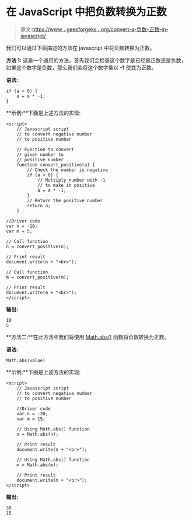 # 在 JavaScript 中把负数转换为正数

> 原文:[https://www . geesforgeks . org/convert-a-负数-正数-in-javascript/](https://www.geeksforgeeks.org/convert-a-negative-number-to-positive-in-javascript/)

我们可以通过下面描述的方法在 javascript 中将负数转换为正数。

**方法 1:** 这是一个通用的方法，首先我们会检查这个数字是已经是正数还是负数，如果这个数字是负数，那么我们会将这个数字乘以 **-1** 使其为正数。

**语法:**

```
if (a < 0) {
    a = a * -1;
}

```

**示例:**下面是上述方法的实现:

```
<script>
    // Javascript script 
    // to convert negative number
    // to positive number

    // Function to convert
    // given number to 
    // positive number
    function convert_positive(a) {
        // Check the number is negative
        if (a < 0) {
            // Multiply number with -1
            // to make it positive
            a = a * -1;
        }
        // Return the positive number
        return a;
    }

//Driver code
var n = -10;
var m = 5;

// Call function
n = convert_positive(n);

// Print result
document.write(n + "<br>");

// Call function
m = convert_positive(m);

// Print result
document.write(m + "<br>"); 
</script>
```

**输出:**

```
10
5

```

**方法二:**在此方法中我们将使用 [Math.abs()](https://www.geeksforgeeks.org/javascript-math-abs-function/) 函数将负数转换为正数。

**语法:**

```
Math.abs(value)
```

**示例:**下面是上述方法的实现:

```
<script>
    // Javascript script 
    // to convert negative number
    // to positive number

    //Driver code
    var n = -30;
    var m = 15;

    // Using Math.abs() function
    n = Math.abs(n);

    // Print result
    document.write(n + "<br>");

    // Using Math.abs() function
    m = Math.abs(m);

    // Print result
    document.write(m + "<br>");
</script>                                    
```

**输出:**

```
30
15

```